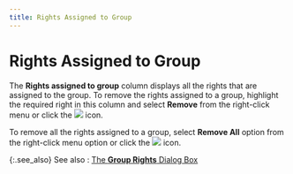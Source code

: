 ```yaml
---
title: Rights Assigned to Group
---
```


# Rights Assigned to Group


The **Rights assigned to group** column  displays all the rights that are assigned to the group. To remove the  rights assigned to a group, highlight the required right in this column  and select **Remove** from the right-click  menu or click the ![]({{site.sc_baseurl}}/img/setup_move_right.gif) icon.


To remove all the rights assigned to a group, select **Remove 
 All** option from the right-click menu option or click the ![]({{site.sc_baseurl}}/img/setup_moveall_right.gif) icon.


{:.see_also}
See also
: [The **Group Rights** Dialog Box]({{site.sc_baseurl}}/misc/group_rights_dialog_box.html)
